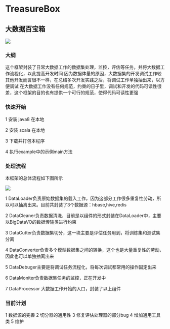 # TreasureBox
## 大数据百宝箱
![](http://i1.piimg.com/567571/9e7506dc7d7ad028.png)
### 大纲
这个框架封装了日常大数据工作的数据集处理，监控，评估等任务，并将大数据工作流程化，以此提高开发时间
因为数据体量的原因，大数据集的开发调试工作较其他开发而言很不一样，在总结多次开发实践之后，将调试工作单独抽出来，以方便调试
在大数据工作没有任何规范，约束的日子里，调试和开发的代码可读性很差，这个框架的目的也有提供一个可行的规范，使得代码可读性更强
### 快速开始
1 安装 java8 在本地

2 安装 scala 在本地

3 下载并打包本程序

4 执行example中的示例main方法

### 处理流程
本框架的总体流程如下图所示

![](http://i2.muimg.com/567571/632207be0b9e980f.png)

1 DataLoader负责原始数据集的载入工作，因为这部分工作很多重复性劳动，所以可以抽离出来。目前共封装了3个数据源：hbase,hive,redis

2 DataCleaner负责数据清洗，目前是以组件的形式封装在DataLoader中，主要以BigDataVO的数据传输类进行约束

3 DataCutter负责数据集切分，这一块主要是评估任务用到，将训练集和测试集分离

4 DataConverter负责多个模型数据集之间的转换，这个也是大量重复性的劳动，因此也可以单独抽离出来

5 DataDebuger主要是将调试任务流程化，将每次调试都常用的操作固定出来

6 DataMoniter负责数据集任务的监控，正在开发中

7 DataProcessor 大数据工作开始的入口，封装了以上组件

### 当前计划
1 数据源的完善
2 切分器的通用性
3 修复评估处理器的部分bug
4 增加通用工具类
5 维护